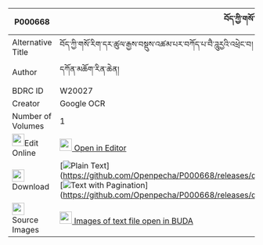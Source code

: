 |P000668|བོད་ཀྱི་གསོ་རིག་ཆོས་འབྱུང་བཻཌཱུརྱའི་འཕྲེང་བ། 
| --- | --- 
|Alternative Title |བོད་ཀྱི་གསོ་རིག་དར་ཚུལ་རྒྱས་བསྡུས་འཚམ་པར་བཀོད་པ་བཻ་ཌཱུརྱའི་འཕྲེང་བ།
|Author| དཀོན་མཆོག་རིན་ཆེན།
|BDRC ID | W20027
|Creator | Google OCR
|Number of Volumes| 1
|<img width="25" src="https://img.icons8.com/color/25/000000/edit-property.png">Edit Online| [<img width="25" src="https://avatars.githubusercontent.com/u/45091458?s=200&v=4"> Open in Editor](http://editor.openpecha.org/P000668)
|<img width="25" src="https://img.icons8.com/fluent/48/000000/download-2.png"/>  Download | [![](https://img.icons8.com/color/20/000000/txt.png)Plain Text](https://github.com/Openpecha/P000668/releases/download/v1/bo_kyi_sorik_chojung_baidurye(_plain_P000668.zip), [![](https://img.icons8.com/color/20/000000/txt.png)Text with Pagination](https://github.com/Openpecha/P000668/releases/download/v1/bo_kyi_sorik_chojung_baidurye(_pages_P000668.zip)
|<img width="25" src="https://img.icons8.com/plasticine/100/000000/pictures-folder.png"/>  Source Images | [<img width="25" src="https://library.bdrc.io/icons/BUDA-small.svg"> Images of text file open in BUDA](https://library.bdrc.io/show/bdr:W20027)